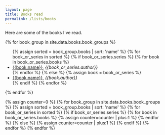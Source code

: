 ```yaml
---
layout: page
title: Books read
permalink: /lists/books
---
```


<p>Here are some of the books I've read.</p>

{% for book_group in site.data.books.book_groups %}
  <ul class="nav">
    {% assign sorted = book_group.books | sort: 'name' %}
    {% for book_or_series in sorted %}
      {% if book_or_series.series %}
        {% for book in book_or_series.books %}
          <li>
            <a href="{{book.amazon_link}}">{{book.name}}</a>,
            <i class="no-wrap">{{book_or_series.author}}</i>
          </li>
        {% endfor %}
      {% else %}
        {% assign book = book_or_series %}
        <li class="{{class}}">
          <a href="{{book.amazon_link}}">{{book.name}}</a>,
          <i class="no-wrap">{{book.author}}</i>
        </li>
      {% endif %}
    {% endfor %}
  </ul>
{% endfor %}

{% assign counter=0 %}
{% for book_group in site.data.books.book_groups %}
  {% assign sorted = book_group.books | sort: 'name' %}
  {% for book_or_series in sorted %}
    {% if book_or_series.series %}
      {% for book in book_or_series.books %}
        {% assign counter=counter | plus:1 %}
      {% endfor %}
    {% else %}
      {% assign counter=counter | plus:1 %}
    {% endif %}
  {% endfor %}
{% endfor %}
